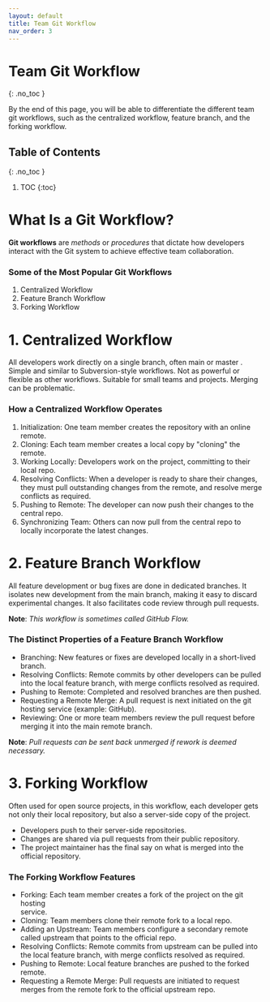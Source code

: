 ```yaml
---
layout: default
title: Team Git Workflow
nav_order: 3
---
```



<!-- prettier-ignore-start -->
# Team Git Workflow
{: .no_toc }

By the end of this page, you will be able to differentiate the different team git workflows, such as 
the centralized workflow, feature branch, and the forking workflow.

## Table of Contents
{: .no_toc }

1. TOC
{:toc}

<!-- prettier-ignore-end -->

# What Is a Git Workflow?

**Git workflows** are *methods* or *procedures* that dictate how developers interact with the
Git system to achieve effective team collaboration.

### Some of the Most Popular Git Workflows

1. Centralized Workflow
2. Feature Branch Workflow
3. Forking Workflow



# 1. Centralized Workflow

All developers work directly on a single branch, often main or master .
Simple and similar to Subversion-style workflows.
Not as powerful or flexible as other workflows.
Suitable for small teams and projects.
Merging can be problematic.



### How a Centralized Workflow Operates
1. Initialization: One team member creates the repository with an online remote.
2. Cloning: Each team member creates a local copy by "cloning" the remote.
3. Working Locally: Developers work on the project, committing to their local repo.
4. Resolving Conflicts: When a developer is ready to share their changes, they
must pull outstanding changes from the remote, and resolve merge conflicts as
required.
5. Pushing to Remote: The developer can now push their changes to the central
repo.
6. Synchronizing Team: Others can now pull from the central repo to locally
incorporate the latest changes.


# 2. Feature Branch Workflow
All feature development or bug fixes are done in dedicated branches. It
isolates new development from the main branch, making it easy to discard experimental changes.
It also facilitates code review through pull requests.

**Note**: *This workflow is sometimes called GitHub Flow.*

### The Distinct Properties of a Feature Branch Workflow
- Branching: New features or fixes are developed locally in a short-lived branch.
- Resolving Conflicts: Remote commits by other developers can be pulled into the
local feature branch, with merge conflicts resolved as required.
- Pushing to Remote: Completed and resolved branches are then pushed.
- Requesting a Remote Merge: A pull request is next initiated on the git hosting
service (example: GitHub).
- Reviewing: One or more team members review the pull request before merging it
into the main remote branch.

**Note**: *Pull requests can be sent back unmerged if rework is deemed necessary.*

# 3. Forking Workflow
Often used for open source projects, in this workflow, each developer gets not only their
local repository, but also a server-side copy of the project.
- Developers push to their server-side repositories.
- Changes are shared via pull requests from their public repository.
- The project maintainer has the final say on what is merged into the official
repository.

### The Forking Workflow Features
- Forking: Each team member creates a fork of the project on the git hosting	
service.
- Cloning: Team members clone their remote fork to a local repo.
- Adding an Upstream: Team members configure a secondary remote called
upstream that points to the official repo.
- Resolving Conflicts: Remote commits from upstream can be pulled into the
local feature branch, with merge conflicts resolved as required.
- Pushing to Remote: Local feature branches are pushed to the forked remote.
- Requesting a Remote Merge: Pull requests are initiated to request merges from
the remote fork to the official upstream repo.


